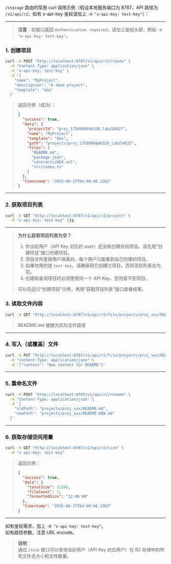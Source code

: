 `/storage` 路由的常用 curl 调用示例（假设本地服务端口为 8787，API 路径为 `/v1/api/r2`，如有 x-api-key 鉴权请加上 `-H "x-api-key: test-key"`）：

---

> **注意**：如接口返回 `Authentication required`，请加上鉴权头部，例如 `-H "x-api-key: test-key"`。

### 1. 创建项目

```bash
curl -X POST "http://localhost:8787/v1/api/r2/create" \
  -H "Content-Type: application/json" \
  -H "x-api-key: test-key" \
  -d '{
    "name": "MyProject",
    "description": "A demo project",
    "template": "dex"
  }'
```
> 返回示例（成功）：
> ```json
> {
>   "success": true,
>   "data": {
>     "projectId": "proj_1750996846320_labz54527",
>     "name": "MyProject",
>     "template": "dex",
>     "path": "projects/proj_1750996846320_labz54527",
>     "files": [
>       "README.md",
>       "package.json",
>       "contracts/DEX.sol",
>       "src/index.ts"
>     ]
>   },
>   "timestamp": "2025-06-27T04:00:46.336Z"
> }
> ```

---

### 2. 获取项目列表

```bash
curl -X GET "http://localhost:8787/v1/api/r2/project" \
  -H "x-api-key: test-key" |jq
```

---

> **为什么获取项目列表为空？**
>
> 1. 你当前用户（API Key 对应的 user）还没有创建任何项目。请先用“创建项目”接口创建项目。
> 2. 项目文件是按用户隔离的，每个用户只能看到自己创建的项目。
> 3. 如果你用的是 `test-key`，请确保用它创建过项目，否则项目列表会为空。
> 4. 创建和查询项目时必须使用同一个 API Key，否则查不到项目。
>
> 可以先运行“创建项目”示例，再用“获取项目列表”接口查看结果。

### 3. 读取文件内容

```bash
curl -X GET "http://localhost:8787/v1/api/r2/file/projects/proj_xxx/README.md"
```
> README.md 替换为实际文件路径

---

### 4. 写入（或覆盖）文件

```bash
curl -X PUT "http://localhost:8787/v1/api/r2/file/projects/proj_xxx/README.md" \
  -H "Content-Type: application/json" \
  -d '{"content": "New content for README"}'
```

---

### 5. 重命名文件

```bash
curl -X POST "http://localhost:8787/v1/api/r2/rename" \
  -H "Content-Type: application/json" \
  -d '{
    "oldPath": "projects/proj_xxx/README.md",
    "newPath": "projects/proj_xxx/README-NEW.md"
  }'
```

---

### 6. 获取存储空间用量

```bash
curl -X GET "http://localhost:8787/v1/api/r2/size" \
  -H "x-api-key: test-key"
```

> 返回示例：
> ```json
> {
>   "success": true,
>   "data": {
>     "totalSize": 12345,
>     "fileCount": 7,
>     "formattedSize": "12.06 KB"
>   },
>   "timestamp": "2025-06-27T04:00:46.336Z"
> }
> ```

---

如有鉴权需求，加上 `-H "x-api-key: test-key"`。  
如有路径参数，注意 URL encode。

> **说明**：  
> 通过 `/size` 接口可以查询当前用户（API Key 对应用户）在 R2 存储中的所有文件总大小和文件数量。
